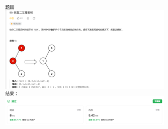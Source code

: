 [题目](https://leetcode.cn/problems/recover-binary-search-tree)
![pic](img.png)
结果：
![pic](result.png)